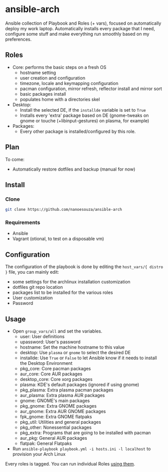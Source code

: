 # ansible-arch

Ansible collection of Playbook and Roles (+ vars), focused on automatically deploy my work laptop.
Automatically installs every package that I need, configure some stuff and make everything run smoothly based on my preferences.

## Roles

* Core: performs the basic steps on a fresh OS
    * hostname setting
    * user creation and configuration
    * timezone, locale and keymapping configuration
    * pacman configuration, mirror refresh, reflector install and mirror sort
    * basic packages install
    * populates home with a directories skel
* Desktop:
    * Install the selected DE, if the `installde` variable is set to `True`
    * Installs every 'extra' package based on DE (gnome-tweaks on gnome or touche (+libinput-gestures) on plasma, for example)
* Packages:
    * Every other package is installed/configured by this role.

## Plan
To come:
* Automatically restore dotfiles and backup (manual for now)

## Install
### Clone
```bash
git clone https://github.com/nanoesouza/ansible-arch
```

### Requirements

* Ansible
* Vagrant (otional, to test on a disposable vm)

## Configuration
The configuration of the playbook is done by editing the `host_vars/{ distro }` file, you can mainly edit:

* some settings for the archlinux installation customization
* dotfiles git repo location
* packages list to be installed for the various roles
* User customization
* Password

## Usage
* Open `group_vars/all` and set the variables. 
   * user: User definitions
   * upassword: User's password
   * hostname: Set the machine hostname to this value
   * desktop: Use `plasma` or `gnome` to select the desired DE
   * installde: Use `True` or `False` to let Ansible know if it needs to install the Desktop Environment
   * pkg_core: Core pacman packages
   * aur_core: Core AUR packages
   * desktop_core: Core xorg packages
   * plasma: KDE's default packages (ignored if using gnome)
   * pkg_plasma: Extra plasma pacman packages
   * aur_plasma: Extra plasma AUR packages
   * gnome: GNOME's main packages
   * pkg_gnome: Extra GNOME packages
   * aur_gnome: Extra AUR GNOME packages
   * fpk_gnome: Extra GNOME flatpaks
   * pkg_util: Utilities and general packages
   * pkg_other: Nonessential packages 
   * pkg_extra: Programs that are going to be installed with pacman
   * aur_pkg: General AUR packages
   * flatpak: General Flatpaks
* Run `ansible-playbook playbook.yml -i hosts.ini -l localhost` to provision your Arch Linux

Every roles is tagged. You can run individual Roles [using them](https://docs.ansible.com/ansible/latest/user_guide/playbooks_tags.html).
